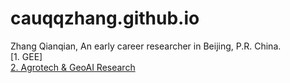 # cauqqzhang.github.io
Zhang Qianqian, An early career researcher in Beijing, P.R. China.
<br>[1. GEE]
<br>[2. Agrotech & GeoAI Research](https://cauqqzhang.github.io/ag/)
